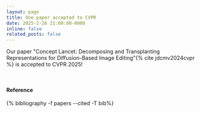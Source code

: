 ```yaml
---
layout: page
title: One paper accepted to CVPR
date: 2025-2-26 21:00:00-0000
inline: false
related_posts: false
---
```


<!-- _news/Feb25.md -->
<div class="publications">

Our paper "Concept Lancet: Decomposing and Transplanting Representations for Diffusion-Based Image Editing"{% cite jdcmv2024cvpr %} is accepted to CVPR 2025!

 <br>
  <h4>Reference</h4>
  {% bibliography -f papers --cited -T bib%}

</div>


